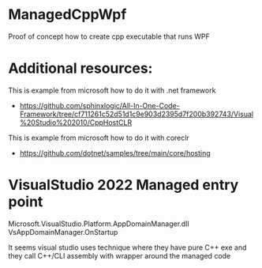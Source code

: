 # ManagedCppWpf
Proof of concept how to create cpp executable that runs WPF

# Additional resources: 
This is example from microsoft how to do it with .net framework
- https://github.com/sphinxlogic/All-In-One-Code-Framework/tree/cf711261c52d51d1c9e903d2395d7f200b392743/Visual%20Studio%202010/CppHostCLR

This is example from microsoft how to do it with coreclr
- https://github.com/dotnet/samples/tree/main/core/hosting

# VisualStudio 2022 Managed entry point
Microsoft.VisualStudio.Platform.AppDomainManager.dll
VsAppDomainManager.OnStartup

It seems visual studio uses technique where they have pure C++ exe and they call C++/CLI assembly with wrapper around the managed code
